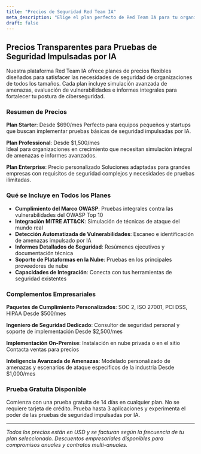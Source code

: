 ```yaml
---
title: "Precios de Seguridad Red Team IA"
meta_description: "Elige el plan perfecto de Red Team IA para tu organización. Desde startups hasta empresas, ofrecemos pruebas integrales de ciberseguridad con precios transparentes."
draft: false
---
```


## Precios Transparentes para Pruebas de Seguridad Impulsadas por IA

Nuestra plataforma Red Team IA ofrece planes de precios flexibles diseñados para satisfacer las necesidades de seguridad de organizaciones de todos los tamaños. Cada plan incluye simulación avanzada de amenazas, evaluación de vulnerabilidades e informes integrales para fortalecer tu postura de ciberseguridad.

### Resumen de Precios

**Plan Starter**: Desde $690/mes
Perfecto para equipos pequeños y startups que buscan implementar pruebas básicas de seguridad impulsadas por IA.

**Plan Professional**: Desde $1,500/mes  
Ideal para organizaciones en crecimiento que necesitan simulación integral de amenazas e informes avanzados.

**Plan Enterprise**: Precio personalizado
Soluciones adaptadas para grandes empresas con requisitos de seguridad complejos y necesidades de pruebas ilimitadas.

### Qué se Incluye en Todos los Planes

- **Cumplimiento del Marco OWASP**: Pruebas integrales contra las vulnerabilidades del OWASP Top 10
- **Integración MITRE ATT&CK**: Simulación de técnicas de ataque del mundo real
- **Detección Automatizada de Vulnerabilidades**: Escaneo e identificación de amenazas impulsado por IA
- **Informes Detallados de Seguridad**: Resúmenes ejecutivos y documentación técnica
- **Soporte de Plataformas en la Nube**: Pruebas en los principales proveedores de nube
- **Capacidades de Integración**: Conecta con tus herramientas de seguridad existentes

### Complementos Empresariales

**Paquetes de Cumplimiento Personalizados**: SOC 2, ISO 27001, PCI DSS, HIPAA
Desde $500/mes

**Ingeniero de Seguridad Dedicado**: Consultor de seguridad personal y soporte de implementación
Desde $2,500/mes

**Implementación On-Premise**: Instalación en nube privada o en el sitio
Contacta ventas para precios

**Inteligencia Avanzada de Amenazas**: Modelado personalizado de amenazas y escenarios de ataque específicos de la industria
Desde $1,000/mes

### Prueba Gratuita Disponible

Comienza con una prueba gratuita de 14 días en cualquier plan. No se requiere tarjeta de crédito. Prueba hasta 3 aplicaciones y experimenta el poder de las pruebas de seguridad impulsadas por IA.

---

*Todos los precios están en USD y se facturan según la frecuencia de tu plan seleccionado. Descuentos empresariales disponibles para compromisos anuales y contratos multi-anuales.*
